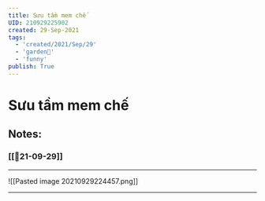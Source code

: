 ```yaml
---
title: Sưu tầm mem chế
UID: 210929225902
created: 29-Sep-2021
tags:
  - 'created/2021/Sep/29'
  - 'garden🏡'
  - 'funny'
publish: True
---
```

# Sưu tầm mem chế

## Notes:
### [[📝21-09-29]]
***
![[Pasted image 20210929224457.png]] 
***
